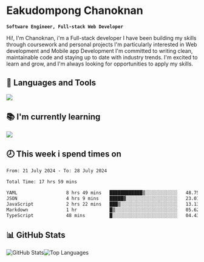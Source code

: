 # Eakudompong Chanoknan

**`Software Engineer, Full-stack Web Developer`**

<p>Hi!, I'm Chanoknan, i'm a Full-stack developer I have been building my skills
through coursework and personal projects I'm particularly interested in Web development
and Mobile app Development I'm committed to writing clean, maintainable
code and staying up to date with industry trends. I'm excited to learn
and grow, and I'm always looking for opportunities to apply my skills.</p>

## 🔧 Languages and Tools

  <a href="https://skillicons.dev">
    <img src="https://skillicons.dev/icons?i=typescript,javascript,html,css,php,java,python,laravel,nodejs,mongodb,react,nextjs,tailwind,mysql,planetscale,postgres,firebase&perline=9" />
  </a>
  
## 📚 I'm currently learning
  <a href="https://skillicons.dev">
    <img src="https://skillicons.dev/icons?i=go,rust,kotlin,androidstudio,graphql,docker,kubernetes,gcp,aws" />
  </a>

## 🕗 This week i spend times on

<!--START_SECTION:waka-->

```txt
From: 21 July 2024 - To: 28 July 2024

Total Time: 17 hrs 59 mins

YAML                  8 hrs 49 mins   ████████████▒░░░░░░░░░░░░   48.75 %
JSON                  4 hrs 9 mins    █████▓░░░░░░░░░░░░░░░░░░░   23.01 %
JavaScript            2 hrs 22 mins   ███▒░░░░░░░░░░░░░░░░░░░░░   13.13 %
Markdown              1 hr            █▒░░░░░░░░░░░░░░░░░░░░░░░   05.62 %
TypeScript            48 mins         █░░░░░░░░░░░░░░░░░░░░░░░░   04.43 %
```

<!--END_SECTION:waka-->

## 📊 GitHub Stats

<p style="display: flex">
  <img alt="GitHub Stats" src="https://github-readme-stats.vercel.app/api?username=EC-9624&show_icons=true&theme=gruvbox&count_private=true"/>
  <img alt="Top Languages" src="https://github-readme-stats.vercel.app/api/top-langs/?username=EC-9624&layout=compact&theme=gruvbox" />  
</p>
